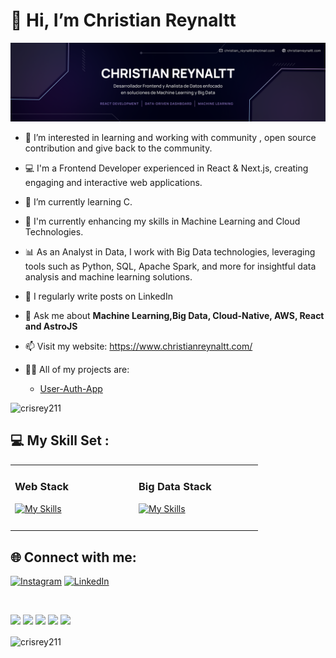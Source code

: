 # 👋 Hi, I’m Christian Reynaltt

![](https://github.com/crisrey211/crisrey211/blob/main/linkedIn%20profile%20banner.png)


- 👀 I’m interested in learning and working with community , open source contribution and give back to the community.
- :computer: I'm a Frontend Developer experienced in React & Next.js, creating engaging and interactive web applications.
- 🌱 I’m currently learning C.
- 🌱 I'm currently enhancing my skills in Machine Learning and Cloud Technologies.
- 📊 As an Analyst in Data, I work with Big Data technologies, leveraging tools such as Python, SQL, Apache Spark, and more for insightful data analysis and machine learning solutions.
- 📝 I regularly write posts on LinkedIn
- 💬 Ask me about **Machine Learning,Big Data, Cloud-Native, AWS, React and AstroJS**
- 📫 Visit my website: https://www.christianreynaltt.com/
- 👨‍💻 All of my projects are:

    - [User-Auth-App](https://github.com/crisrey211/cautious-tribble)

<p align="left"> <img src="https://komarev.com/ghpvc/?username=crisrey211&label=Profile%20views&color=0e75b6&style=flat" alt="crisrey211" /> </p>

## 💻 My Skill Set :  
<table><tr><td valign="top" width="33%">

### Web Stack  
[![My Skills](https://skillicons.dev/icons?i=react,ts,mongo,nodejs,express,git,figma,astro&perline=4)](https://skillicons.dev)

###

</td><td valign="top" width="33%">

### Big Data Stack  
[![My Skills](https://skillicons.dev/icons?i=aws,python,tensorflow,sklearn,docker,kubernetes&perline=3)](https://skillicons.dev)

</td></tr></table>


## 🌐 Connect with me:
 [![Instagram](https://img.shields.io/badge/Instagram-%23E4405F.svg?logo=Instagram&logoColor=white)](https://instagram.com/christian_reynaltt) [![LinkedIn](https://img.shields.io/badge/LinkedIn-%230077B5.svg?logo=linkedin&logoColor=white)](https://linkedin.com/in/christianreynaltt)  

<br/>  

![](http://github-profile-summary-cards.vercel.app/api/cards/profile-details?username=crisrey211&theme=react)
![](http://github-profile-summary-cards.vercel.app/api/cards/repos-per-language?username=crisrey211&theme=react)
![](http://github-profile-summary-cards.vercel.app/api/cards/most-commit-language?username=crisrey211&theme=react)
![](http://github-profile-summary-cards.vercel.app/api/cards/stats?username=crisrey211&theme=react)
![](http://github-profile-summary-cards.vercel.app/api/cards/productive-time?username=crisrey211&theme=react&utcOffset=8)


<p><img align="center" src="https://github-readme-streak-stats.herokuapp.com/?user=crisrey211&" alt="crisrey211" /></p>
<br>

<!---
imran1509/imran1509 is a ✨ special ✨ repository because its `README.md` (this file) appears on your GitHub profile.
You can click the Preview link to take a look at your changes.
https://github-profile-summary-cards.vercel.app/demo.html
--->
